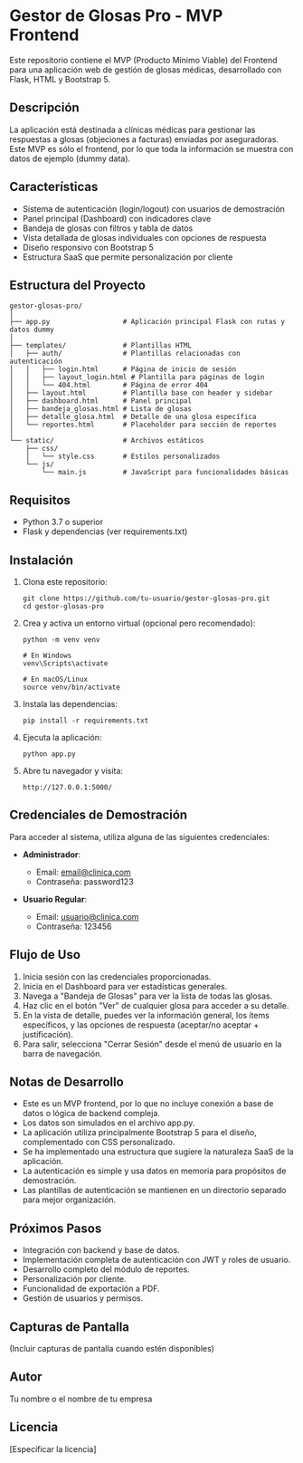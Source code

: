 # Gestor de Glosas Pro - MVP Frontend

Este repositorio contiene el MVP (Producto Mínimo Viable) del Frontend para una aplicación web de gestión de glosas médicas, desarrollado con Flask, HTML y Bootstrap 5.

## Descripción

La aplicación está destinada a clínicas médicas para gestionar las respuestas a glosas (objeciones a facturas) enviadas por aseguradoras. Este MVP es sólo el frontend, por lo que toda la información se muestra con datos de ejemplo (dummy data).

## Características

- Sistema de autenticación (login/logout) con usuarios de demostración
- Panel principal (Dashboard) con indicadores clave
- Bandeja de glosas con filtros y tabla de datos
- Vista detallada de glosas individuales con opciones de respuesta
- Diseño responsivo con Bootstrap 5
- Estructura SaaS que permite personalización por cliente

## Estructura del Proyecto

```
gestor-glosas-pro/
│
├── app.py                  # Aplicación principal Flask con rutas y datos dummy
│
├── templates/              # Plantillas HTML
│   ├── auth/               # Plantillas relacionadas con autenticación
│   │   ├── login.html      # Página de inicio de sesión
│   │   ├── layout_login.html # Plantilla para páginas de login
│   │   └── 404.html        # Página de error 404
│   ├── layout.html         # Plantilla base con header y sidebar
│   ├── dashboard.html      # Panel principal
│   ├── bandeja_glosas.html # Lista de glosas
│   ├── detalle_glosa.html  # Detalle de una glosa específica
│   └── reportes.html       # Placeholder para sección de reportes
│
└── static/                 # Archivos estáticos
    ├── css/
    │   └── style.css       # Estilos personalizados
    └── js/
        └── main.js         # JavaScript para funcionalidades básicas
```

## Requisitos

- Python 3.7 o superior
- Flask y dependencias (ver requirements.txt)

## Instalación

1. Clona este repositorio:
   ```
   git clone https://github.com/tu-usuario/gestor-glosas-pro.git
   cd gestor-glosas-pro
   ```

2. Crea y activa un entorno virtual (opcional pero recomendado):
   ```
   python -m venv venv
   
   # En Windows
   venv\Scripts\activate
   
   # En macOS/Linux
   source venv/bin/activate
   ```

3. Instala las dependencias:
   ```
   pip install -r requirements.txt
   ```

4. Ejecuta la aplicación:
   ```
   python app.py
   ```

5. Abre tu navegador y visita:
   ```
   http://127.0.0.1:5000/
   ```

## Credenciales de Demostración

Para acceder al sistema, utiliza alguna de las siguientes credenciales:

- **Administrador**:
  - Email: email@clinica.com
  - Contraseña: password123

- **Usuario Regular**:
  - Email: usuario@clinica.com
  - Contraseña: 123456

## Flujo de Uso

1. Inicia sesión con las credenciales proporcionadas.
2. Inicia en el Dashboard para ver estadísticas generales.
3. Navega a "Bandeja de Glosas" para ver la lista de todas las glosas.
4. Haz clic en el botón "Ver" de cualquier glosa para acceder a su detalle.
5. En la vista de detalle, puedes ver la información general, los ítems específicos, y las opciones de respuesta (aceptar/no aceptar + justificación).
6. Para salir, selecciona "Cerrar Sesión" desde el menú de usuario en la barra de navegación.

## Notas de Desarrollo

- Este es un MVP frontend, por lo que no incluye conexión a base de datos o lógica de backend compleja.
- Los datos son simulados en el archivo app.py.
- La aplicación utiliza principalmente Bootstrap 5 para el diseño, complementado con CSS personalizado.
- Se ha implementado una estructura que sugiere la naturaleza SaaS de la aplicación.
- La autenticación es simple y usa datos en memoria para propósitos de demostración.
- Las plantillas de autenticación se mantienen en un directorio separado para mejor organización.

## Próximos Pasos

- Integración con backend y base de datos.
- Implementación completa de autenticación con JWT y roles de usuario.
- Desarrollo completo del módulo de reportes.
- Personalización por cliente.
- Funcionalidad de exportación a PDF.
- Gestión de usuarios y permisos.

## Capturas de Pantalla

(Incluir capturas de pantalla cuando estén disponibles)

## Autor

Tu nombre o el nombre de tu empresa

## Licencia

[Especificar la licencia]
